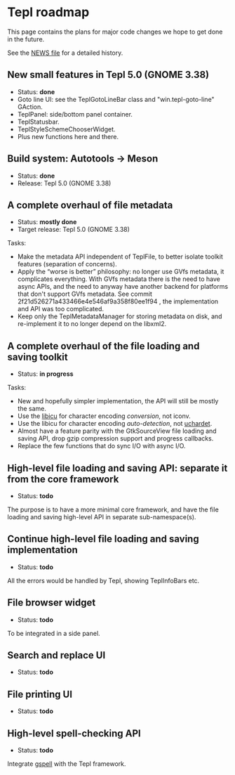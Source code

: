 Tepl roadmap
============

This page contains the plans for major code changes we hope to get done in the
future.

See the [NEWS file](../NEWS) for a detailed history.

New small features in Tepl 5.0 (GNOME 3.38)
-------------------------------------------

- Status: **done**
- Goto line UI: see the TeplGotoLineBar class and "win.tepl-goto-line" GAction.
- TeplPanel: side/bottom panel container.
- TeplStatusbar.
- TeplStyleSchemeChooserWidget.
- Plus new functions here and there.

Build system: Autotools -> Meson
--------------------------------

- Status: **done**
- Release: Tepl 5.0 (GNOME 3.38)

A complete overhaul of file metadata
------------------------------------

- Status: **mostly done**
- Target release: Tepl 5.0 (GNOME 3.38)

Tasks:
- Make the metadata API independent of TeplFile, to better isolate toolkit
  features (separation of concerns).
- Apply the “worse is better” philosophy: no longer use GVfs metadata, it
  complicates everything. With GVfs metadata there is the need to have async
  APIs, and the need to anyway have another backend for platforms that don't
  support GVfs metadata. See commit 2f21d526271a433466e4e546af9a358f80ee1f94 ,
  the implementation and API was too complicated.
- Keep only the TeplMetadataManager for storing metadata on disk, and
  re-implement it to no longer depend on the libxml2.

A complete overhaul of the file loading and saving toolkit
----------------------------------------------------------

- Status: **in progress**

Tasks:
- New and hopefully simpler implementation, the API will still be mostly the
  same.
- Use the [libicu](http://site.icu-project.org/) for character encoding
  _conversion_, not iconv.
- Use the libicu for character encoding _auto-detection_, not
  [uchardet](https://www.freedesktop.org/wiki/Software/uchardet/).
- Almost have a feature parity with the GtkSourceView file loading and saving
  API, drop gzip compression support and progress callbacks.
- Replace the few functions that do sync I/O with async I/O.

High-level file loading and saving API: separate it from the core framework
---------------------------------------------------------------------------

- Status: **todo**

The purpose is to have a more minimal core framework, and have the file loading
and saving high-level API in separate sub-namespace(s).

Continue high-level file loading and saving implementation
----------------------------------------------------------

- Status: **todo**

All the errors would be handled by Tepl, showing TeplInfoBars etc.

File browser widget
-------------------

- Status: **todo**

To be integrated in a side panel.

Search and replace UI
---------------------

- Status: **todo**

File printing UI
----------------

- Status: **todo**

High-level spell-checking API
-----------------------------

- Status: **todo**

Integrate [gspell](https://wiki.gnome.org/Projects/gspell) with the Tepl
framework.
